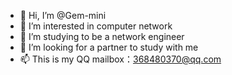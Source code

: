 - 👋 Hi, I’m @Gem-mini
- 👀 I’m interested in computer network
- 🌱 I’m studying to be a network engineer
- 💞️ I’m looking for a partner to study with me
- 📫 This is my QQ mailbox：368480370@qq.com

<!---
Gem-mini/Gem-mini is a ✨ special ✨ repository because its `README.md` (this file) appears on your GitHub profile.
You can click the Preview link to take a look at your changes.
--->
